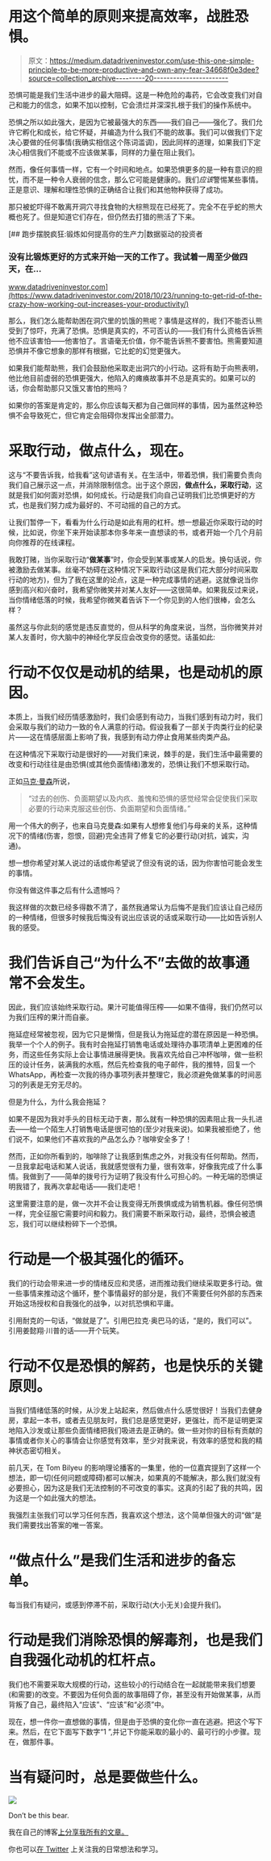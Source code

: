 # 用这个简单的原则来提高效率，战胜恐惧。

> 原文：<https://medium.datadriveninvestor.com/use-this-one-simple-principle-to-be-more-productive-and-own-any-fear-34668f0e3dee?source=collection_archive---------20----------------------->

恐惧可能是我们生活中进步的最大阻碍。这是一种危险的毒药，它会改变我们对自己和能力的信念，如果不加以控制，它会溃烂并深深扎根于我们的操作系统中。

恐惧之所以如此强大，是因为它被最强大的东西——我们自己——强化了。我们允许它孵化和成长，给它怀疑，并编造为什么我们不能的故事。我们可以做我们下定决心要做的任何事情(我确实相信这个陈词滥调)，因此同样的道理，如果我们下定决心相信我们不能或不应该做某事，同样的力量在阻止我们。

然而，像任何事情一样，它有一个时间和地点。如果恐惧更多的是一种有意识的担忧，而不是一种令人衰弱的信念，那么它可能是健康的。我们*应该*警惕某些事情。正是意识、理解和理性恐惧的正确结合让我们和其他物种获得了成功。

那只被蛇吓得不敢离开洞穴寻找食物的大棕熊现在已经死了。完全不在乎蛇的熊大概也死了。但是知道它们存在，但仍然去打猎的熊活了下来。

[](https://www.datadriveninvestor.com/2018/10/23/running-to-get-rid-of-the-crazy-how-working-out-increases-your-productivity/) [## 跑步摆脱疯狂:锻炼如何提高你的生产力|数据驱动的投资者

### 没有比锻炼更好的方式来开始一天的工作了。我试着一周至少做四天，在…

www.datadriveninvestor.com](https://www.datadriveninvestor.com/2018/10/23/running-to-get-rid-of-the-crazy-how-working-out-increases-your-productivity/) 

那么，我们怎么能帮助困在洞穴里的饥饿的熊呢？事情是这样的，我们不能否认熊受到了惊吓，充满了恐惧。恐惧是真实的，不可否认的——我们有什么资格告诉熊他不应该害怕——他害怕了。言语毫无价值，你不能告诉熊不要害怕。熊需要知道恐惧并不像它想象的那样有根据，它比蛇的幻觉更强大。

如果我们能帮助熊，我们会鼓励他采取走出洞穴的小行动。这将有助于向熊表明，他比他目前虚弱的恐惧更强大，他陷入的瘫痪故事并不总是真实的。如果可以的话，你会帮助那只又饿又害怕的熊吗？

如果你的答案是肯定的，那么你应该每天都为自己做同样的事情，因为虽然这种恐惧不会导致死亡，但它肯定会阻碍你发挥出全部潜力。

# 采取行动，做点什么，现在。

这与“不要告诉我，给我看”这句谚语有关。在生活中，带着恐惧，我们需要负责向我们自己展示这一点，并消除限制信念。出于这个原因，**做点什么，采取行动**，这就是我们如何面对恐惧，如何成长。行动是我们向自己证明我们比恐惧更好的方式，也是我们努力成为最好的、不可动摇的自己的方式。

让我们暂停一下，看看为什么行动是如此有用的杠杆。想一想最近你采取行动的时候，比如说，你坐下来开始读那本你多年来一直想读的书，或者开始一个几个月前向你推荐的在线课程。

我敢打赌，当你采取行动“**做某事**”时，你会受到某事或某人的启发。换句话说，你被激励去做某事。丝毫不妨碍在这种情况下采取行动(这是我们花大部分时间采取行动的地方)，但为了我在这里的论点，这是一种完成事情的逃避。这就像说当你感到高兴和兴奋时，我希望你微笑并对某人友好——这很简单。如果我反过来说，当你情绪低落的时候，我希望你微笑着告诉下一个你见到的人他们很棒，会怎么样？

虽然这与你此刻的感觉是违反直觉的，但从科学的角度来说，当然，当你微笑并对某人友善时，你大脑中的神经化学反应会改变你的感觉。话虽如此:

# 行动不仅仅是动机的结果，也是动机的原因。

本质上，当我们经历情感激励时，我们会感到有动力，当我们感到有动力时，我们会采取与我们的动力一致的令人满意的行动。假设我看了一部关于肉类行业的纪录片——这在情感层面上影响了我，我感到有动力停止食用某些肉类产品。

在这种情况下采取行动是很好的——对我们来说，棘手的是，我们生活中最需要的改变和行动往往是由恐惧(或其他负面情绪)激发的，恐惧让我们不想采取行动。

正如[马克·曼森](https://markmanson.net/)所说，

> “过去的创伤、负面期望以及内疚、羞愧和恐惧的感觉经常会促使我们采取必要的行动来克服这些创伤、负面期望和负面情绪。”

用一个伟大的例子，也来自马克曼森:如果有人想修复他们与母亲的关系，这种情况下的情绪(伤害，怨恨，回避)完全违背了修复它的必要行动(对抗，诚实，沟通)。

想一想你希望对某人说过的话或你希望说了但没有说的话，因为你害怕可能会发生的事情。

你没有做这件事之后有什么遗憾吗？

我这样做的次数已经多得数不清了，虽然我通常认为后悔不是我们应该让自己经历的一种情绪，但很多时候我后悔没有说出应该说的话或采取行动——比如告诉别人我的感受。

# 我们告诉自己“为什么不”去做的故事通常不会发生。

因此，我们应该始终采取行动。果汁可能值得压榨——如果不值得，我们仍然可以为我们压榨的果汁而自豪。

拖延症经常被忽视，因为它只是懒惰，但是我认为拖延症的潜在原因是一种恐惧。我举一个个人的例子。我有时会拖延打销售电话或处理待办事项清单上更困难的任务，而这些任务实际上会让事情进展得更快。我喜欢先给自己冲杯咖啡，做一些积压的设计任务，装满我的水瓶，然后先检查我的电子邮件，我的推特，回复一个 WhatsApp，再检查一次我的待办事项列表并整理它，我必须避免做某事的时间恶习的列表是无穷无尽的。

但是为什么，为什么我会拖延？

如果不是因为我对手头的目标无动于衷，那么就有一种恐惧的因素阻止我一头扎进去——给一个陌生人打销售电话是很可怕的(至少对我来说)。如果我被拒绝了，他们说不，如果他们不喜欢我的产品怎么办？咖啡安全多了！

然而，正如你所看到的，咖啡除了让我感到焦虑之外，对我没有任何帮助。然而，一旦我拿起电话和某人说话，我就感觉很有力量，很有效率，好像我完成了什么事情。我做到了——简单的拨号行为证明了我没有什么可担心的。一种无端的恐惧证明我错了，我再次拿起电话——我们走吧！

这里需要注意的是，做一次并不会让我变得无所畏惧或成为销售机器。像任何恐惧一样，完全征服它需要时间和毅力。我们需要不断采取行动，最终，恐惧会被遗忘，我们可以继续粉碎下一个恐惧。

# 行动是一个极其强化的循环。

我们的行动会带来进一步的情绪反应和灵感，进而推动我们继续采取更多行动。做一些事情来推动这个循环，整个事情最好的部分是，我们不需要任何外部的东西来开始这场授权和自我强化的战争，以对抗恐惧和平庸。

引用耐克的一句话，“做就是了”。引用巴拉克·奥巴马的话，“是的，我们可以”。引用姜懿翔·川普的话——开个玩笑。

# 行动不仅是恐惧的解药，也是快乐的关键原则。

当我们情绪低落的时候，从沙发上站起来，然后做点什么感觉很好！当我们去健身房，拿起一本书，或者去见朋友时，我们总是感觉更好，更强壮，而不是证明更深地陷入沙发或让那些负面情绪把我们吸进去是正确的。做一些对你的目标有贡献的事情或者你关心的事情会让你感觉有效率，至少对我来说，有效率的感觉和我的精神状态密切相关。

前几天，在 Tom Bilyeu 的影响理论播客的一集里，他的一位嘉宾提到了这样一个想法，即一切(任何问题或障碍)都可以解决，如果真的不能解决，那么我们就没有必要担心，因为这是我们无法控制的不可改变的事实。这真的引起了我的共鸣，因为这是一个如此强大的想法。

我强烈主张我们可以学习任何东西，我喜欢这个想法，这个简单但强大的词“做”是我们需要找出答案的唯一答案。

# “做点什么”是我们生活和进步的备忘单。

每当我们有疑问，或感到停滞不前，采取行动(大小无关)会提升我们。

# 行动是我们消除恐惧的解毒剂，也是我们自我强化动机的杠杆点。

我们也不需要采取大规模的行动，这些较小的行动结合在一起就能带来我们想要(和需要)的改变。不要因为任何负面的故事阻碍了你，甚至没有开始做某事，从而背叛了自己，最终陷入“应该”、“应该”和“必须”中。

现在，想一件你一直想做的事情，但是由于恐惧的变化你一直在逃避。把这个写下来。然后，在它下面写下数字“1 ”,并记下你能采取的最小的、最可行的小步骤。现在，做那件事。

# 当有疑问时，总是要做些什么。

![](img/249f34eea81179990c9b48d06ac42a1a.png)

Don’t be this bear.

我在自己的博客[上分享我所有的文章。](https://theunlearnt.com/)

你也可以[在 Twitter](https://twitter.com/jarydhermann) 上关注我的日常想法和学习。
